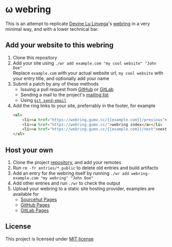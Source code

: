 # &omega; webring

This is an attempt to replicate [Devine Lu Linvega](https://wiki.xxiivv.com/site/devine_lu_linvega.html)'s [webring](https://webring.xxiivv.com/) in a very minimal way, and with a lower technical bar.

## Add your website to this webring

1. Clone this repository
2. Add your site using `./wr add example.com "my cool website" "John Doe"` \
    Replace `example.com` with your actual website url, `my cool website` with your entry title, and optionally add your name
3. Submit a patch by any of these methods
    - Issuing a pull request from [GitHub](https://github.com/gumxcc/webring) or [GitLab](https://gitlab.com/gumxcc/webring)
    - Sending a mail to the project's [mailing list](https://lists.sr.ht/~gumxcc/webring.gumx.cc)
    - Using [`git send-email`](https://git-send-email.io/)
4. Add the ring links to your site, preferrably in the footer, for example
    ```html
    <ul>
        <li><a href="https://webring.gumx.cc/{{example.com}}/previous">&larr; previous</a></li>
        <li><a href="https://webring.gumx.cc/">webring index</a></li>
        <li><a href="https://webring.gumx.cc/{{example.com}}/next">next &rarr;</a></li>
    </ul>
    ```

## Host your own

1. Clone the project [repository](https://git.sr.ht/~gumxcc/webring.gumx.cc), and add your remotes
2. Run `rm -fr entries/* public` to delete old entries and build artifacts
3. Add an entry for the webring itself by running `./wr add webring-example.com "my webring" "John Doe"`
4. Add other entries and run `./wr` to check the output
5. Upload your webring to a static site hosting provider, examples are available for
    - [Sourcehut Pages](https://git.sr.ht/~gumxcc/webring.gumx.cc/tree/main/item/ci-examples/.build.yml)
    - [GitHub Pages](https://git.sr.ht/~gumxcc/webring.gumx.cc/tree/main/item/ci-examples/.github)
    - [GitLab Pages](https://git.sr.ht/~gumxcc/webring.gumx.cc/tree/main/item/ci-examples/.gitlab-ci.yml)

## License

This project is licensed under [MIT license](https://git.sr.ht/~gumxcc/webring.gumx.cc/tree/main/item/LICENSE)
